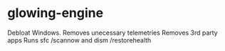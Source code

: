 # glowing-engine
Debloat Windows.
Removes unecessary telemetries
Removes 3rd party apps
Runs sfc /scannow and dism /restorehealth
